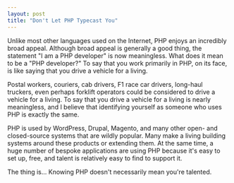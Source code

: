 ```yaml
---
layout: post
title: "Don't Let PHP Typecast You"
---
```


Unlike most other languages used on the Internet, PHP enjoys an incredibly broad
appeal. Although broad appeal is generally a good thing, the statement "I am a
PHP developer" is now meaningless. What does it mean to be a "PHP developer?" To
say that you work primarily in PHP, on its face, is like saying that you drive a
vehicle for a living.

Postal workers, couriers, cab drivers, F1 race car drivers, long-haul truckers,
even perhaps forklift operators could be considered to drive a vehicle for a
living. To say that you drive a vehicle for a living is nearly meaningless, and
I believe that identifying yourself as someone who uses PHP is exactly the same.

PHP is used by WordPress, Drupal, Magento, and many other open- and
closed-source systems that are wildly popular. Many make a living building
systems around these products or extending them. At the same time, a huge number
of bespoke applications are using PHP because it's easy to set up, free, and
talent is relatively easy to find to support it.

The thing is... Knowing PHP doesn't necessarily mean you're talented.
